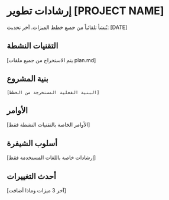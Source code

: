 # إرشادات تطوير [PROJECT NAME]

يُنشأ تلقائياً من جميع خطط الميزات. آخر تحديث: [DATE]

## التقنيات النشطة
[يتم الاستخراج من جميع ملفات plan.md]

## بنية المشروع
```
[البنية الفعلية المستخرجة من الخطط]
```

## الأوامر
[الأوامر الخاصة بالتقنيات النشطة فقط]

## أسلوب الشيفرة
[إرشادات خاصة باللغات المستخدمة فقط]

## أحدث التغييرات
[آخر 3 ميزات وماذا أضافت]

<!-- MANUAL ADDITIONS START -->
<!-- أضف ملاحظات أو معايير خاصة بالمشروع هنا. سيتم الاحتفاظ بهذا القسم أثناء التحديثات التلقائية. -->
<!-- MANUAL ADDITIONS END -->
